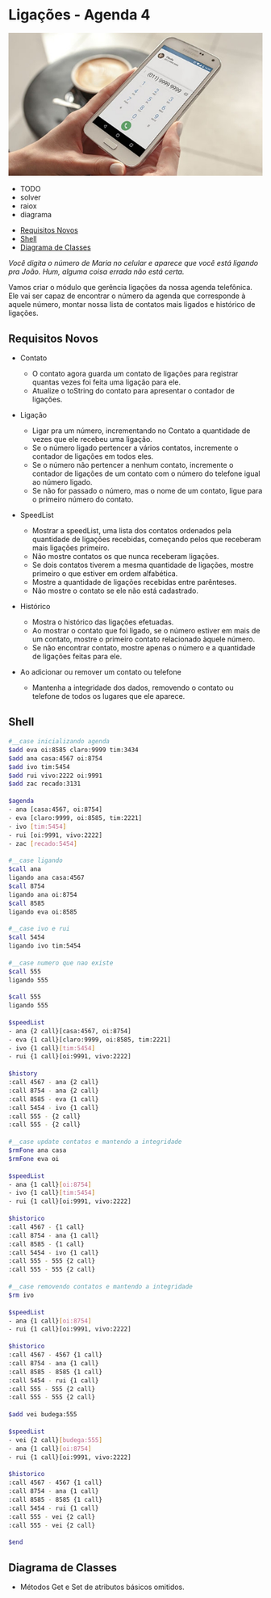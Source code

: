 # Ligações - Agenda 4

![cover](cover.jpg)

- TODO
- solver
- raiox
- diagrama

<!-- toc -->
- [Requisitos Novos](#requisitos-novos)
- [Shell](#shell)
- [Diagrama de Classes](#diagrama-de-classes)
<!-- toc -->

_Você digita o número de Maria no celular e aparece que você está ligando pra João. Hum, alguma coisa errada não está certa._

Vamos criar o módulo que gerência ligações da nossa agenda telefônica. Ele vai ser capaz de encontrar o número da agenda que corresponde à aquele número, montar nossa lista de contatos mais ligados e histórico de ligações.

## Requisitos Novos

- Contato
  - O contato agora guarda um contato de ligações para registrar quantas vezes foi feita uma ligação para ele.
  - Atualize o toString do contato para apresentar o contador de ligações.

- Ligação
  - Ligar pra um número, incrementando no Contato a quantidade de vezes que ele recebeu uma ligação.
  - Se o número ligado pertencer a vários contatos, incremente o contador de ligações em todos eles.
  - Se o número não pertencer a nenhum contato, incremente o contador de ligações de um contato com o número do telefone igual ao número ligado.
  - Se não for passado o número, mas o nome de um contato, ligue para o primeiro número do contato.

- SpeedList
  - Mostrar a speedList, uma lista dos contatos ordenados pela quantidade de ligações recebidas, começando pelos que receberam mais ligações primeiro.
  - Não mostre contatos os que nunca receberam ligações.
  - Se dois contatos tiverem a mesma quantidade de ligações, mostre primeiro o que estiver em ordem alfabética.
  - Mostre a quantidade de ligações recebidas entre parênteses.
  - Não mostre o contato se ele não está cadastrado.

- Histórico
  - Mostra o histórico das ligações efetuadas.
  - Ao mostrar o contato que foi ligado, se o número estiver em mais de um contato, mostre o primeiro contato relacionado àquele número.
  - Se não encontrar contato, mostre apenas o número e a quantidade de ligações feitas para ele.

- Ao adicionar ou remover um contato ou telefone
  - Mantenha a integridade dos dados, removendo o contato ou telefone de todos os lugares que ele aparece.

## Shell

```sh
#__case inicializando agenda
$add eva oi:8585 claro:9999 tim:3434
$add ana casa:4567 oi:8754
$add ivo tim:5454
$add rui vivo:2222 oi:9991
$add zac recado:3131

$agenda
- ana [casa:4567, oi:8754]
- eva [claro:9999, oi:8585, tim:2221]
- ivo [tim:5454]
- rui [oi:9991, vivo:2222]
- zac [recado:5454] 

#__case ligando
$call ana
ligando ana casa:4567
$call 8754
ligando ana oi:8754
$call 8585
ligando eva oi:8585

#__case ivo e rui
$call 5454
ligando ivo tim:5454

#__case numero que nao existe
$call 555
ligando 555

$call 555
ligando 555

$speedList
- ana {2 call}[casa:4567, oi:8754]
- eva {1 call}[claro:9999, oi:8585, tim:2221]
- ivo {1 call}[tim:5454]
- rui {1 call}[oi:9991, vivo:2222]

$history
:call 4567 - ana {2 call}
:call 8754 - ana {2 call}
:call 8585 - eva {1 call}
:call 5454 - ivo {1 call}
:call 555 - {2 call}
:call 555 - {2 call}

#__case update contatos e mantendo a integridade
$rmFone ana casa
$rmFone eva oi

$speedList
- ana {1 call}[oi:8754]
- ivo {1 call}[tim:5454]
- rui {1 call}[oi:9991, vivo:2222]

$historico
:call 4567 - {1 call}
:call 8754 - ana {1 call}
:call 8585 - {1 call}
:call 5454 - ivo {1 call}
:call 555 - 555 {2 call}
:call 555 - 555 {2 call}

#__case removendo contatos e mantendo a integridade
$rm ivo

$speedList
- ana {1 call}[oi:8754]
- rui {1 call}[oi:9991, vivo:2222]

$historico
:call 4567 - 4567 {1 call}
:call 8754 - ana {1 call}
:call 8585 - 8585 {1 call}
:call 5454 - rui {1 call}
:call 555 - 555 {2 call}
:call 555 - 555 {2 call}

$add vei budega:555

$speedList
- vei {2 call}[budega:555]
- ana {1 call}[oi:8754]
- rui {1 call}[oi:9991, vivo:2222]

$historico
:call 4567 - 4567 {1 call}
:call 8754 - ana {1 call}
:call 8585 - 8585 {1 call}
:call 5454 - rui {1 call}
:call 555 - vei {2 call}
:call 555 - vei {2 call}

$end
```

## Diagrama de Classes

- Métodos Get e Set de atributos básicos omitidos.


